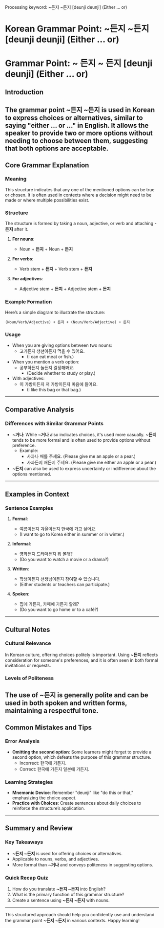 Processing keyword: ~든지 ~든지 [deunji deunji] (Either ... or)
# Korean Grammar Point: ~든지 ~든지 [deunji deunji] (Either ... or)
# Grammar Point: ~ 든지 ~ 든지 [deunji deunji] (Either ... or)
## Introduction
The grammar point **~든지 ~든지** is used in Korean to express choices or alternatives, similar to saying "either ... or ..." in English. It allows the speaker to provide two or more options without needing to choose between them, suggesting that both options are acceptable.
---
## Core Grammar Explanation
### Meaning
This structure indicates that any one of the mentioned options can be true or chosen. It is often used in contexts where a decision might need to be made or where multiple possibilities exist.
### Structure
The structure is formed by taking a noun, adjective, or verb and attaching **-든지** after it. 
1. **For nouns**:
   - Noun + **든지** + Noun + **든지**
   
2. **For verbs**:
   - Verb stem + **든지** + Verb stem + **든지**
3. **For adjectives**:
   - Adjective stem + **든지** + Adjective stem + **든지**
### Example Formation
Here’s a simple diagram to illustrate the structure:
```
(Noun/Verb/Adjective) + 든지 + (Noun/Verb/Adjective) + 든지
```
### Usage
- When you are giving options between two nouns:
  - 고기든지 생선이든지 먹을 수 있어요.
    - (I can eat meat or fish.)
- When you mention a verb option:
  - 공부하든지 놀든지 결정해봐요.
    - (Decide whether to study or play.)
- With adjectives:
  - 이 가방이든지 저 가방이든지 마음에 들어요.
    - (I like this bag or that bag.)
---
## Comparative Analysis
### Differences with Similar Grammar Points
- **~거나**: While **~거나** also indicates choices, it's used more casually. **~든지** tends to be more formal and is often used to provide options without preference.
  - Example: 
    - 사과나 배를 주세요. (Please give me an apple or a pear.)
    - 사과든지 배든지 주세요. (Please give me either an apple or a pear.)
- **~든지** can also be used to express uncertainty or indifference about the options mentioned.
---
## Examples in Context
### Sentence Examples
1. **Formal**: 
   - 여름이든지 겨울이든지 한국에 가고 싶어요.
   - (I want to go to Korea either in summer or in winter.)
   
2. **Informal**:
   - 영화든지 드라마든지 뭐 볼래?
   - (Do you want to watch a movie or a drama?)
3. **Written**:
   - 학생이든지 선생님이든지 참여할 수 있습니다.
   - (Either students or teachers can participate.)
4. **Spoken**:
   - 집에 가든지, 카페에 가든지 할래?
   - (Do you want to go home or to a café?)
---
## Cultural Notes
### Cultural Relevance
In Korean culture, offering choices politely is important. Using **~든지** reflects consideration for someone's preferences, and it is often seen in both formal invitations or requests.
### Levels of Politeness
The use of **~든지** is generally polite and can be used in both spoken and written forms, maintaining a respectful tone.
---
## Common Mistakes and Tips
### Error Analysis
- **Omitting the second option**: Some learners might forget to provide a second option, which defeats the purpose of this grammar structure.
  - Incorrect: 한국에 가든지.
  - Correct: 한국에 가든지 일본에 가든지.
### Learning Strategies
- **Mnemonic Device**: Remember "deunji" like "do this or that," emphasizing the choice aspect.
- **Practice with Choices**: Create sentences about daily choices to reinforce the structure’s application.
---
## Summary and Review
### Key Takeaways
- **~든지 ~든지** is used for offering choices or alternatives.
- Applicable to nouns, verbs, and adjectives.
- More formal than **~거나** and conveys politeness in suggesting options.
### Quick Recap Quiz
1. How do you translate **~든지 ~든지** into English?
2. What is the primary function of this grammar structure?
3. Create a sentence using **~든지 ~든지** with nouns.
--- 
This structured approach should help you confidently use and understand the grammar point **~든지 ~든지** in various contexts. Happy learning!
